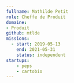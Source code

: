 ```yaml
---
fullname: Mathilde Petit
role: Cheffe de Produit
domaine:
- Produit
github: mtlde
missions:
  - start: 2019-05-13
    end: 2021-05-31
    status: independent
startups:
    - peps
    - cartobio
---
```


